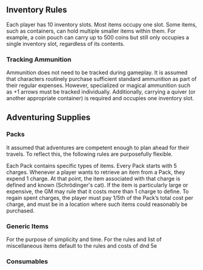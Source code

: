 ## Inventory Rules
Each player has 10 inventory slots. Most items occupy one slot. Some items, such as containers, can hold multiple smaller items within them. For example, a coin pouch can carry up to 500 coins but still only occupies a single inventory slot, regardless of its contents.

### Tracking Ammunition
Ammunition does not need to be tracked during gameplay. It is assumed that characters routinely purchase sufficient standard ammunition as part of their regular expenses. However, specialized or magical ammunition such as +1 arrows must be tracked individually. Additionally, carrying a quiver (or another appropriate container) is required and occupies one inventory slot.

## Adventuring Supplies
### Packs
It assumed that adventures are competent enough to plan ahead for their travels. To reflect this, the following rules are purposefully flexible.

Each Pack contains specific types of items. Every Pack starts with 5 charges. Whenever a player wants to retrieve an item from a Pack, they expend 1 charge. At that point, the item associated with that charge is defined and known (Schrödinger's cat). If the item is particularly large or expensive, the GM may rule that it costs more than 1 charge to define. To regain spent charges, the player must pay 1/5th of the Pack’s total cost per charge, and must be in a location where such items could reasonably be purchased.

### Generic Items
For the purpose of simplicity and time. For the rules and list of miscellaneous items default to the rules and costs of dnd 5e

### Consumables


